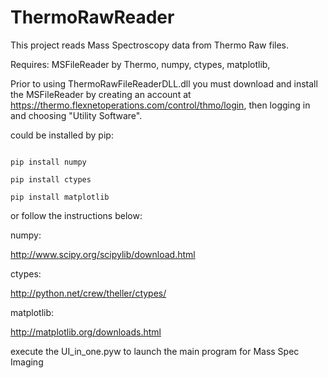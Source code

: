 # ThermoRawReader

This project reads Mass Spectroscopy data from Thermo Raw files.

Requires:
MSFileReader by Thermo,
numpy, ctypes, matplotlib,

Prior to using ThermoRawFileReaderDLL.dll you must download and install the MSFileReader by creating an account at https://thermo.flexnetoperations.com/control/thmo/login, then logging in and choosing "Utility Software". 

could be installed by pip:

<code>
pip install numpy
</code>

<code>
pip install ctypes
</code>

<code>
pip install matplotlib
</code>

or follow the instructions below:

numpy:

http://www.scipy.org/scipylib/download.html

ctypes:

http://python.net/crew/theller/ctypes/

matplotlib:

http://matplotlib.org/downloads.html


execute the UI_in_one.pyw to launch the main program for Mass Spec Imaging

